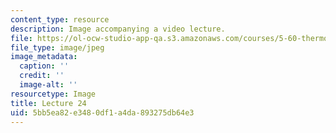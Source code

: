 ```yaml
---
content_type: resource
description: Image accompanying a video lecture.
file: https://ol-ocw-studio-app-qa.s3.amazonaws.com/courses/5-60-thermodynamics-kinetics-spring-2008/5bb5ea82e3480df1a4da893275db64e3_lec24_th.jpg
file_type: image/jpeg
image_metadata:
  caption: ''
  credit: ''
  image-alt: ''
resourcetype: Image
title: Lecture 24
uid: 5bb5ea82-e348-0df1-a4da-893275db64e3
---
```

